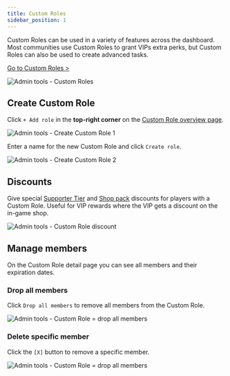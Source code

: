 ```yaml
---
title: Custom Roles
sidebar_position: 1
---
```


Custom Roles can be used in a variety of features across the dashboard. Most communities use Custom Roles to grant VIPs extra perks, but Custom Roles can also be used to create advanced tasks.

[Go to Custom Roles >](https://dash.gameserverapp.com/admintools/role)

![Admin tools - Custom Roles](/img/dashboard/admin_tools/custom_roles/custom_role_overview.jpg)


## Create Custom Role

Click `+ Add role` in the __top-right corner__ on the [Custom Role overview page](https://dash.gameserverapp.com/admintools/role).

![Admin tools - Create Custom Role 1](/img/dashboard/admin_tools/custom_roles/create_custom_role_1.jpg)

Enter a name for the new Custom Role and click `Create role`.

![Admin tools - Create Custom Role 2](/img/dashboard/admin_tools/custom_roles/create_custom_role_2.jpg)

## Discounts
Give special [Supporter Tier](/dashboard/monetization/supporter_tiers) and [Shop pack](/dashboard/monetization/shop_packs) discounts for players with a Custom Role. Useful for VIP rewards where the VIP gets a discount on the in-game shop.

![Admin tools - Custom Role discount](/img/dashboard/admin_tools/custom_roles/custom_role_discount.jpg)

## Manage members
On the Custom Role detail page you can see all members and their expiration dates.

### Drop all members
Click `Drop all members` to remove all members from the Custom Role.

![Admin tools - Custom Role = drop all members](/img/dashboard/admin_tools/custom_roles/custom_role_drop_all_members.jpg)

### Delete specific member
Click the `[X]` button to remove a specific member.

![Admin tools - Custom Role = drop all members](/img/dashboard/admin_tools/custom_roles/custom_role_drop_specific_member.jpg)

